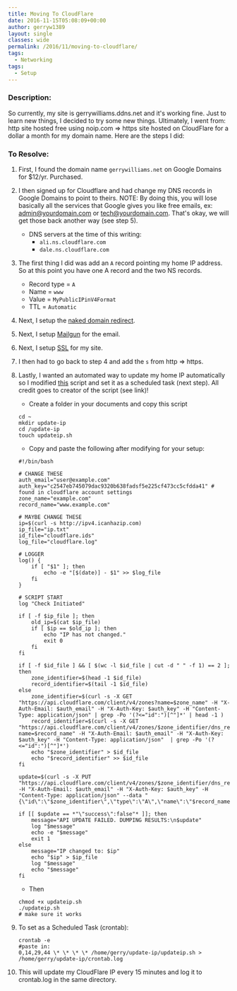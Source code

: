 ```yaml
---
title: Moving To CloudFlare
date: 2016-11-15T05:08:09+00:00
author: gerryw1389
layout: single
classes: wide
permalink: /2016/11/moving-to-cloudflare/
tags:
  - Networking
tags:
  - Setup
---
```

<!--more-->

### Description:

So currently, my site is gerrywilliams.ddns.net and it's working fine. Just to learn new things, I decided to try some new things. Ultimately, I went from:  
http site hosted free using noip.com => https site hosted on CloudFlare for a dollar a month for my domain name. Here are the steps I did:

### To Resolve:

1. First, I found the domain name `gerrywilliams.net` on Google Domains for $12/yr. Purchased.

2. I then signed up for Cloudflare and had change my DNS records in Google Domains to point to theirs. NOTE: By doing this, you will lose basically all the services that Google gives you like free emails, ex: admin@yourdomain.com or tech@yourdomain.com. That's okay, we will get those back another way (see step 5).

   - DNS servers at the time of this writing:  
     - `ali.ns.cloudflare.com`
     - `dale.ns.cloudflare.com`

3. The first thing I did was add an `A` record pointing my home IP address. So at this point you have one A record and the two NS records.

   - Record type = `A`
   - Name = `www`
   - Value = `MyPublicIPinV4Format`
   - TTL = `Automatic`

4. Next, I setup the [naked domain redirect](https://automationadmin.com/2016/11/naked-domain-redirect-cloudflare/).

5. Next, I setup [Mailgun](https://automationadmin.com/2016/11/setting-up-mailgun-with-cloudflare/) for the email.

6. Next, I setup [SSL](https://automationadmin.com/2016/11/setup-ssl-using-apache-on-centos-7/) for my site.

7. I then had to go back to step 4 and add the `s` from http => https.

8. Lastly, I wanted an automated way to update my home IP automatically so I modified [this](https://gist.github.com/benkulbertis/fff10759c2391b6618dd/) script and set it as a scheduled task (next step). All credit goes to creator of the script (see link)!

   - Create a folder in your documents and copy this script

   ```shell
   cd ~  
   mkdir update-ip  
   cd /update-ip  
   touch updateip.sh  
   ```

   - Copy and paste the following after modifying for your setup:

   ```shell
   #!/bin/bash

   # CHANGE THESE
   auth_email="user@example.com"
   auth_key="c2547eb745079dac9320b638fadsf5e225cf473cc5cfdda41" # found in cloudflare account settings
   zone_name="example.com"
   record_name="www.example.com"

   # MAYBE CHANGE THESE
   ip=$(curl -s http://ipv4.icanhazip.com)
   ip_file="ip.txt"
   id_file="cloudflare.ids"
   log_file="cloudflare.log"

   # LOGGER
   log() {
       if [ "$1" ]; then
           echo -e "[$(date)] - $1" >> $log_file
       fi
   }

   # SCRIPT START
   log "Check Initiated"

   if [ -f $ip_file ]; then
       old_ip=$(cat $ip_file)
       if [ $ip == $old_ip ]; then
           echo "IP has not changed."
           exit 0
       fi
   fi

   if [ -f $id_file ] && [ $(wc -l $id_file | cut -d " " -f 1) == 2 ]; then
       zone_identifier=$(head -1 $id_file)
       record_identifier=$(tail -1 $id_file)
   else
       zone_identifier=$(curl -s -X GET "https://api.cloudflare.com/client/v4/zones?name=$zone_name" -H "X-Auth-Email: $auth_email" -H "X-Auth-Key: $auth_key" -H "Content-Type: application/json" | grep -Po '(?<="id":")[^"]*' | head -1 )
       record_identifier=$(curl -s -X GET "https://api.cloudflare.com/client/v4/zones/$zone_identifier/dns_records?name=$record_name" -H "X-Auth-Email: $auth_email" -H "X-Auth-Key: $auth_key" -H "Content-Type: application/json"  | grep -Po '(?<="id":")[^"]*')
       echo "$zone_identifier" > $id_file
       echo "$record_identifier" >> $id_file
   fi

   update=$(curl -s -X PUT "https://api.cloudflare.com/client/v4/zones/$zone_identifier/dns_records/$record_identifier" -H "X-Auth-Email: $auth_email" -H "X-Auth-Key: $auth_key" -H "Content-Type: application/json" --data "{\"id\":\"$zone_identifier\",\"type\":\"A\",\"name\":\"$record_name\",\"content\":\"$ip\"}")

   if [[ $update == *"\"success\":false"* ]]; then
       message="API UPDATE FAILED. DUMPING RESULTS:\n$update"
       log "$message"
       echo -e "$message"
       exit 1 
   else
       message="IP changed to: $ip"
       echo "$ip" > $ip_file
       log "$message"
       echo "$message"
   fi
   ```

   - Then

   ```shell
   chmod +x updateip.sh  
   ./updateip.sh  
   # make sure it works
   ```

9. To set as a Scheduled Task (crontab):  

   ```shell
   crontab -e  
   #paste in:  
   0,14,29,44 \* \* \* \* /home/gerry/update-ip/updateip.sh > /home/gerry/update-ip/crontab.log
   ```

10. This will update my CloudFlare IP every 15 minutes and log it to crontab.log in the same directory.
